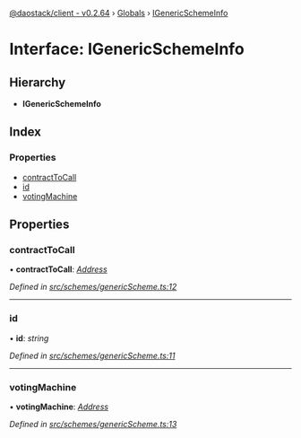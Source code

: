 [@daostack/client - v0.2.64](../README.md) › [Globals](../globals.md) › [IGenericSchemeInfo](igenericschemeinfo.md)

# Interface: IGenericSchemeInfo

## Hierarchy

* **IGenericSchemeInfo**

## Index

### Properties

* [contractToCall](igenericschemeinfo.md#contracttocall)
* [id](igenericschemeinfo.md#id)
* [votingMachine](igenericschemeinfo.md#votingmachine)

## Properties

###  contractToCall

• **contractToCall**: *[Address](../globals.md#address)*

*Defined in [src/schemes/genericScheme.ts:12](https://github.com/dorgtech/client/blob/19b4373/src/schemes/genericScheme.ts#L12)*

___

###  id

• **id**: *string*

*Defined in [src/schemes/genericScheme.ts:11](https://github.com/dorgtech/client/blob/19b4373/src/schemes/genericScheme.ts#L11)*

___

###  votingMachine

• **votingMachine**: *[Address](../globals.md#address)*

*Defined in [src/schemes/genericScheme.ts:13](https://github.com/dorgtech/client/blob/19b4373/src/schemes/genericScheme.ts#L13)*
